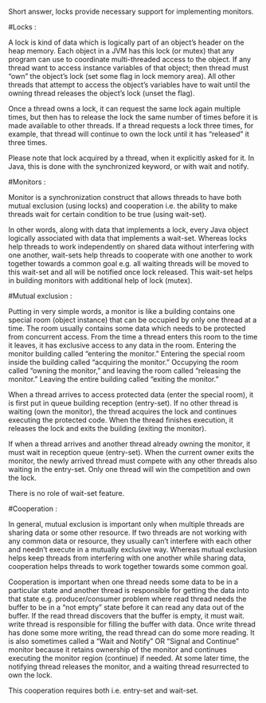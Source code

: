 Short answer, locks provide necessary support for implementing monitors.

#Locks : 

A lock is kind of data which is logically part of an object’s header on the heap memory. 
Each object in a JVM has this lock (or mutex) that any program can use to coordinate 
multi-threaded access to the object. If any thread want to access instance variables 
of that object; then thread must “own” the object’s lock (set some flag in lock memory area). 
All other threads that attempt to access the object’s variables have to wait until 
the owning thread releases the object’s lock (unset the flag).

Once a thread owns a lock, it can request the same lock again multiple times, 
but then has to release the lock the same number of times before it is made 
available to other threads. If a thread requests a lock three times, for example, 
that thread will continue to own the lock until it has “released” it three times.

Please note that lock acquired by a thread, when it explicitly asked for it. 
In Java, this is done with the synchronized keyword, or with wait and notify.

#Monitors :

Monitor is a synchronization construct that allows threads to have both 
mutual exclusion (using locks) and cooperation i.e. the ability to make 
threads wait for certain condition to be true (using wait-set).

In other words, along with data that implements a lock, every Java object 
logically associated with data that implements a wait-set. Whereas locks help 
threads to work independently on shared data without interfering with one another, 
wait-sets help threads to cooperate with one another to work together towards a 
common goal e.g. all waiting threads will be moved to this wait-set and all will 
be notified once lock released. This wait-set helps in building monitors with 
additional help of lock (mutex).

#Mutual exclusion :

Putting in very simple words, a monitor is like a building contains one special 
room (object instance) that can be occupied by only one thread at a time. The room 
usually contains some data which needs to be protected from concurrent access. 
From the time a thread enters this room to the time it leaves, it has exclusive 
access to any data in the room. Entering the monitor building called “entering the monitor.” 
Entering the special room inside the building called “acquiring the monitor.” 
Occupying the room called “owning the monitor,” and leaving the room called 
“releasing the monitor.” Leaving the entire building called “exiting the monitor.”

When a thread arrives to access protected data (enter the special room), it 
is first put in queue building reception (entry-set). If no other thread is 
waiting (own the monitor), the thread acquires the lock and continues executing 
the protected code. When the thread finishes execution, it releases the lock and 
exits the building (exiting the monitor).

If when a thread arrives and another thread already owning the monitor, 
it must wait in reception queue (entry-set). When the current owner exits 
the monitor, the newly arrived thread must compete with any other threads 
also waiting in the entry-set. Only one thread will win the competition 
and own the lock.

There is no role of wait-set feature.

#Cooperation : 

In general, mutual exclusion is important only when multiple threads are 
sharing data or some other resource. If two threads are not working with any 
common data or resource, they usually can’t interfere with each other and needn’t 
execute in a mutually exclusive way. Whereas mutual exclusion helps keep threads 
from interfering with one another while sharing data, cooperation helps threads 
to work together towards some common goal.

Cooperation is important when one thread needs some data to be in a particular 
state and another thread is responsible for getting the data into that state e.g. 
producer/consumer problem where read thread needs the buffer to be in a “not empty” 
state before it can read any data out of the buffer. If the read thread discovers that 
the buffer is empty, it must wait. write thread is responsible for filling 
the buffer with data. Once write thread has done some more writing, the read 
thread can do some more reading. It is also sometimes called a “Wait and Notify” 
OR “Signal and Continue” monitor because it retains ownership of the monitor 
and continues executing the monitor region (continue) if needed. At some later time, 
the notifying thread releases the monitor, and a waiting thread resurrected to own the lock.

This cooperation requires both i.e. entry-set and wait-set.
